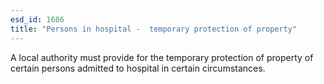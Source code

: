 ```yaml
---
esd_id: 1686
title: "Persons in hospital -  temporary protection of property"
---
```


A local authority must provide for the temporary protection of property of certain persons admitted to hospital in certain circumstances.

